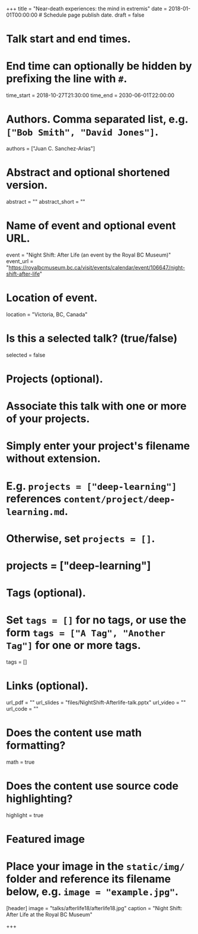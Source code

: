 +++
title = "Near-death experiences: the mind in extremis"
date = 2018-01-01T00:00:00  # Schedule page publish date.
draft = false

# Talk start and end times.
#   End time can optionally be hidden by prefixing the line with `#`.
time_start = 2018-10-27T21:30:00
time_end = 2030-06-01T22:00:00

# Authors. Comma separated list, e.g. `["Bob Smith", "David Jones"]`.
authors = ["Juan C. Sanchez-Arias"]

# Abstract and optional shortened version.
abstract = ""
abstract_short = ""

# Name of event and optional event URL.
event = "Night Shift: After Life (an event by the Royal BC Museum)"
event_url = "https://royalbcmuseum.bc.ca/visit/events/calendar/event/106647/night-shift-after-life"

# Location of event.
location = "Victoria, BC, Canada"

# Is this a selected talk? (true/false)
selected = false

# Projects (optional).
#   Associate this talk with one or more of your projects.
#   Simply enter your project's filename without extension.
#   E.g. `projects = ["deep-learning"]` references `content/project/deep-learning.md`.
#   Otherwise, set `projects = []`.
# projects = ["deep-learning"]

# Tags (optional).
#   Set `tags = []` for no tags, or use the form `tags = ["A Tag", "Another Tag"]` for one or more tags.
tags = []

# Links (optional).
url_pdf = ""
url_slides = "files/NightShift-Afterlife-talk.pptx"
url_video = ""
url_code = ""

# Does the content use math formatting?
math = true

# Does the content use source code highlighting?
highlight = true

# Featured image
# Place your image in the `static/img/` folder and reference its filename below, e.g. `image = "example.jpg"`.
[header]
image = "talks/afterlife18/afterlife18.jpg"
caption = "Night Shift: After Life at the Royal BC Museum"

+++

